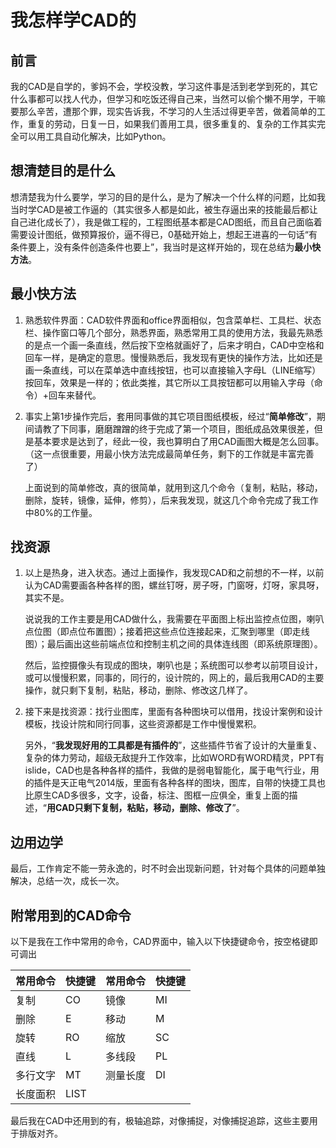 # 我怎样学CAD的

## 前言

我的CAD是自学的，爹妈不会，学校没教，学习这件事是活到老学到死的，其它什么事都可以找人代办，但学习和吃饭还得自己来，当然可以偷个懒不用学，干嘛要那么辛苦，遭那个罪，现实告诉我，不学习的人生活过得更辛苦，做着简单的工作，重复的劳动，日复一日，如果我们善用工具，很多重复的、复杂的工作其实完全可以用工具自动化解决，比如Python。

## 想清楚目的是什么

想清楚我为什么要学，学习的目的是什么，是为了解决一个什么样的问题，比如我当时学CAD是被工作逼的（其实很多人都是如此，被生存逼出来的技能最后都让自己进化成长了），我是做工程的，工程图纸基本都是CAD图纸，而且自己面临着需要设计图纸，做预算报价，逼不得已，0基础开始上，想起王进喜的一句话“有条件要上，没有条件创造条件也要上”，我当时是这样开始的，现在总结为**最小快方法**。

## 最小快方法

1. 熟悉软件界面：CAD软件界面和office界面相似，包含菜单栏、工具栏、状态栏、操作窗口等几个部分，熟悉界面，熟悉常用工具的使用方法，我最先熟悉的是点一个画一条直线，然后按下空格就画好了，后来才明白，CAD中空格和回车一样，是确定的意思。慢慢熟悉后，我发现有更快的操作方法，比如还是画一条直线，可以在菜单选中直线按钮，也可以直接输入字母L（LINE缩写）按回车，效果是一样的；依此类推，其它所以工具按钮都可以用输入字母（命令）+回车来替代。

2. 事实上第1步操作完后，套用同事做的其它项目图纸模板，经过“**简单修改**”，期间请教了下同事，磨磨蹭蹭的终于完成了第一个项目，图纸成品效果很差，但是基本要求是达到了，经此一役，我也算明白了用CAD画图大概是怎么回事。（这一点很重要，用最小快方法完成最简单任务，剩下的工作就是丰富完善了）

   上面说到的简单修改，真的很简单，就用到这几个命令（复制，粘贴，移动，删除，旋转，镜像，延伸，修剪），后来我发现，就这几个命令完成了我工作中80%的工作量。

## 找资源

1. 以上是热身，进入状态。通过上面操作，我发现CAD和之前想的不一样，以前认为CAD需要画各种各样的图，螺丝钉呀，房子呀，门窗呀，灯呀，家具呀，其实不是。

   说说我的工作主要是用CAD做什么，我需要在平面图上标出监控点位图，喇叭点位图（即点位布置图）；接着把这些点位连接起来，汇聚到哪里（即走线图）；最后画出这些前端点位和控制主机之间的具体连线图（即系统原理图）。

   然后，监控摄像头有现成的图块，喇叭也是；系统图可以参考以前项目设计，或可以慢慢积累，同事的，同行的，设计院的，网上的，最后我用CAD的主要操作，就只剩下复制，粘贴，移动，删除、修改这几样了。

2. 接下来是找资源：找行业图库，里面有各种图块可以借用，找设计案例和设计模板，找设计院和同行同事，这些资源都是工作中慢慢累积。

   另外，“**我发现好用的工具都是有插件的**”，这些插件节省了设计的大量重复、复杂的体力劳动，超级无敌提升工作效率，比如WORD有WORD精灵，PPT有islide，CAD也是各种各样的插件，我做的是弱电智能化，属于电气行业，用的插件是天正电气2014版，里面有各种各样的图块，图库，自带的快捷工具也比原生CAD多很多，文字，设备，标注、图框一应俱全，重复上面的描述，“**用CAD只剩下复制，粘贴，移动，删除、修改了**”。

## 边用边学

最后，工作肯定不能一劳永逸的，时不时会出现新问题，针对每个具体的问题单独解决，总结一次，成长一次。

## 附常用到的CAD命令

以下是我在工作中常用的命令，CAD界面中，输入以下快捷键命令，按空格键即可调出

| 常用命令 | 快捷键 | 常用命令 | 快捷键 |
| -------- | ------ | -------- | ------ |
| 复制     | CO     | 镜像     | MI     |
| 删除     | E      | 移动     | M      |
| 旋转     | RO     | 缩放     | SC     |
| 直线     | L      | 多线段   | PL     |
| 多行文字 | MT     | 测量长度 | DI     |
| 长度面积 | LIST   |          |        |

最后我在CAD中还用到的有，极轴追踪，对像捕捉，对像捕捉追踪，这些主要用于排版对齐。

